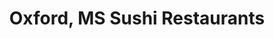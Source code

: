 ---
layout: city
title: Oxford, MS Sushi Restaurants
permalink: /mississippi/oxford/
stateAbbr: MS
stateName: Mississippi
cityName: Oxford

---
